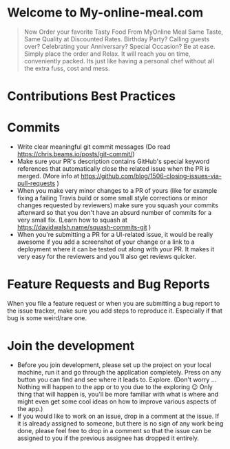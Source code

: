 # Welcome to My-online-meal.com

> Now Order your favorite Tasty Food From MyOnline Meal Same Taste, Same Quality at Discounted Rates. Birthday Party? Calling guests over? Celebrating your Anniversary? Special Occasion? Be at ease. Simply place the order and Relax. It will reach you on time, conveniently packed. Its just like having a personal chef without all the extra fuss, cost and mess.  

# Contributions Best Practices

# Commits
-  Write clear meaningful git commit messages (Do read https://chris.beams.io/posts/git-commit/)
-  Make sure your PR's description contains GitHub's special keyword references that automatically close the related issue when the PR is merged. (More info at https://github.com/blog/1506-closing-issues-via-pull-requests )
-  When you make very minor changes to a PR of yours (like for example fixing a failing Travis build or some small style corrections or minor changes requested by reviewers) make sure you squash your commits afterward so that you don't have an absurd number of commits for a very small fix. (Learn how to squash at https://davidwalsh.name/squash-commits-git )
-  When you're submitting a PR for a UI-related issue, it would be really awesome if you add a screenshot of your change or a link to a deployment where it can be tested out along with your PR. It makes it very easy for the reviewers and you'll also get reviews quicker.

# Feature Requests and Bug Reports
When you file a feature request or when you are submitting a bug report to the issue tracker, make sure you add steps to reproduce it. Especially if that bug is some weird/rare one.

# Join the development
-  Before you join development, please set up the project on your local machine, run it and go through the application completely. Press on any button you can find and see where it leads to. Explore. (Don't worry ... Nothing will happen to the app or to you due to the exploring 😉 Only thing that will happen is, you'll be more familiar with what is where and might even get some cool ideas on how to improve various aspects of the app.)
-  If you would like to work on an issue, drop in a comment at the issue. If it is already assigned to someone, but there is no sign of any work being done, please feel free to drop in a comment so that the issue can be assigned to you if the previous assignee has dropped it entirely.
